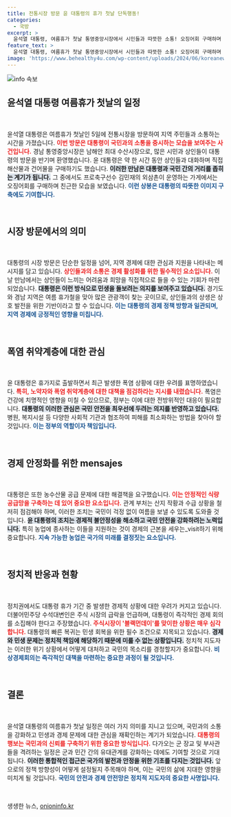 ```yaml
---
title: 전통시장 방문 윤 대통령의 휴가 첫날 단독행동!
categories:
  - 국방
excerpt: >
  윤석열 대통령, 여름휴가 첫날 통영중앙시장에서 시민들과 따뜻한 소통! 오징어회 구매하며 현장 챙겨… 내일 군 장교·부사관 격려 예정. 폭염 대책도 잊지 마세요!
feature_text: >
  윤석열 대통령, 여름휴가 첫날 통영중앙시장에서 시민들과 따뜻한 소통! 오징어회 구매하며 현장 챙겨… 내일 군 장교·부사관 격려 예정. 폭염 대책도 잊지 마세요!
image: 'https://www.behealthy4u.com/wp-content/uploads/2024/06/koreanews.jpg'
---
```


<p><img src="https://www.behealthy4u.com/wp-content/uploads/2024/06/koreanews.jpg" alt="info 속보" /></p>

<h2 data-ke-size="size26">윤석열 대통령 여름휴가 첫날의 일정</h2>

<p data-ke-size="size16">&nbsp;</p>

<p>윤석열 대통령은 여름휴가 첫날인 5일에 전통시장을 방문하여 지역 주민들과 소통하는 시간을 가졌습니다. <b><span style="color: #ee2323;">이번 방문은 대통령이 국민과의 소통을 중시하는 모습을 보여주는 사건입니다.</span></b> 경남 통영중앙시장은 남해안 최대 수산시장으로, 많은 시민과 상인들이 대통령의 방문을 반기며 환영했습니다. 윤 대통령은 약 한 시간 동안 상인들과 대화하며 직접 해산물과 건어물을 구매하기도 했습니다. <b><span style="background-color: #21538527;">이러한 만남은 대통령과 국민 간의 거리를 좁히는 계기가 됩니다.</span></b> 그 중에서도 프로축구선수 김민재의 외삼촌이 운영하는 가게에서는 오징어회를 구매하며 친근한 모습을 보였습니다. <b><span style="color: #1a5490;">이런 상봉은 대통령의 따뜻한 이미지 구축에도 기여합니다.</span></b> </p>

<p data-ke-size="size16">&nbsp;</p>

<h2 data-ke-size="size26">시장 방문에서의 의미</h2>

<p data-ke-size="size16">&nbsp;</p>

<p>대통령의 시장 방문은 단순한 일정을 넘어, 지역 경제에 대한 관심과 지원을 나타내는 메시지를 담고 있습니다. <b><span style="color: #ee2323;">상인들과의 소통은 경제 활성화를 위한 필수적인 요소입니다.</span></b> 이날 만남에서는 상인들이 느끼는 어려움과 희망을 직접적으로 들을 수 있는 기회가 마련되었습니다. <b><span style="background-color: #21538527;">대통령은 이런 방식으로 민생을 돌보려는 의지를 보여주고 있습니다.</span></b> 경기도와 경남 지역은 여름 휴가철을 맞아 많은 관광객이 찾는 곳이므로, 상인들과의 상생은 상호 발전을 위한 기반이라고 할 수 있습니다. <b><span style="color: #1a5490;">이는 대통령의 경제 정책 방향과 일관되며, 지역 경제에 긍정적인 영향을 미칩니다.</span></b></p>

<p data-ke-size="size16">&nbsp;</p>

<h2 data-ke-size="size26">폭염 취약계층에 대한 관심</h2>

<p data-ke-size="size16">&nbsp;</p>

<p>윤 대통령은 휴가지로 출발하면서 최근 발생한 폭염 상황에 대한 우려를 표명하였습니다. <b><span style="color: #ee2323;">특히, 노약자와 폭염 취약계층에 대한 대책을 점검하라는 지시를 내렸습니다.</span></b> 폭염은 건강에 치명적인 영향을 미칠 수 있으므로, 정부는 이에 대한 전방위적인 대응이 필요합니다. <b><span style="background-color: #21538527;">대통령의 이러한 관심은 국민 안전을 최우선에 두려는 의지를 반영하고 있습니다.</span></b> 병원, 복지시설 등 다양한 사회적 기관과 협조하여 피해를 최소화하는 방법을 찾아야 할 것입니다. <b><span style="color: #1a5490;">이는 정부의 역할이자 책임입니다.</span></b></p>

<p data-ke-size="size16">&nbsp;</p>

<h2 data-ke-size="size26">경제 안정화를 위한 mensajes</h2>

<p data-ke-size="size16">&nbsp;</p>

<p>대통령은 또한 농수산물 공급 문제에 대한 해결책을 요구했습니다. <b><span style="color: #ee2323;">이는 안정적인 식량 공급망을 구축하는 데 있어 중요한 요소입니다.</span></b> 관계 부처는 산지 작황과 수급 상황을 철저히 점검해야 하며, 이러한 조치는 국민이 걱정 없이 여름을 보낼 수 있도록 도와줄 것입니다. <b><span style="background-color: #21538527;">윤 대통령의 조치는 경제적 불안정성을 해소하고 국민 안전을 강화하려는 노력입니다.</span></b> 특히 농업에 종사하는 이들을 지원하는 것이 경제의 근본을 세우는_visit하기 위해 중요합니다. <b><span style="color: #1a5490;">지속 가능한 농업은 국가의 미래를 결정짓는 요소입니다.</span></b> </p>

<p data-ke-size="size16">&nbsp;</p>

<h2 data-ke-size="size26">정치적 반응과 현황</h2>

<p data-ke-size="size16">&nbsp;</p>

<p>정치권에서도 대통령 휴가 기간 중 발생한 경제적 상황에 대한 우려가 커지고 있습니다. 더불어민주당 수석대변인은 주식 시장의 급락을 언급하며, 대통령이 즉각적인 경제 회의를 소집해야 한다고 주장했습니다. <b><span style="color: #ee2323;">주식시장이 '블랙먼데이'를 맞이한 상황은 매우 심각합니다.</span></b> 대통령의 빠른 복귀는 민생 회복을 위한 필수 조건으로 지목되고 있습니다. <b><span style="background-color: #21538527;">경제와 민생 문제는 정치적 책임에 해당하기 때문에 미룰 수 없는 상황입니다.</span></b> 정치적 지도자는 이러한 위기 상황에서 어떻게 대처하고 국민의 목소리를 경청할지가 중요합니다. <b><span style="color: #1a5490;">비상경제회의는 즉각적인 대책을 마련하는 중요한 과정이 될 것입니다.</span></b> </p>

<p data-ke-size="size16">&nbsp;</p>

<h2 data-ke-size="size26">결론</h2>

<p data-ke-size="size16">&nbsp;</p>

<p>윤석열 대통령의 여름휴가 첫날 일정은 여러 가지 의미를 지니고 있으며, 국민과의 소통을 강화하고 민생과 경제 문제에 대한 관심을 재확인하는 계기가 되었습니다. <b><span style="color: #ee2323;">대통령의 행보는 국민과의 신뢰를 구축하기 위한 중요한 방식입니다.</span></b> 다가오는 군 장교 및 부사관들을 격려하는 일정은 군과 민간 간의 유대관계를 강화하는 데에도 기여할 것으로 기대됩니다. <b><span style="background-color: #21538527;">이러한 통합적인 접근은 국가의 발전과 안정을 위한 기초를 다지는 것입니다.</span></b> 앞으로의 정책 방향성이 어떻게 설정될지 주목해야 하며, 이는 국민의 삶에 지대한 영향을 미치게 될 것입니다. <b><span style="color: #1a5490;">국민의 안전과 경제 안전망은 정치적 지도자의 중요한 사명입니다.</span></b></p>

<p data-ke-size="size16">&nbsp;</p>
생생한 뉴스, <a href="https://onioninfo.kr" rel="dofollow">onioninfo.kr</a>


